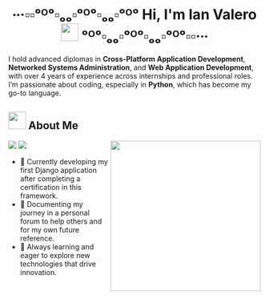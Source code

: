 <h1 align="center">∙∙·▫▫ᵒᴼᵒ▫ₒₒ▫ᵒᴼᵒ▫ₒₒ▫ᵒᴼᵒ Hi, I'm Ian Valero <img src="https://media.giphy.com/media/hvRJCLFzcasrR4ia7z/giphy.gif" width="35"> ᵒᴼᵒ▫ₒₒ▫ᵒᴼᵒ▫ₒₒ▫ᵒᴼᵒ▫▫·∙∙ </h1>

I hold advanced diplomas in **Cross-Platform Application Development**, **Networked Systems Administration**, and **Web Application Development**, with over 4 years of experience across internships and professional roles. I’m passionate about coding, especially in **Python**, which has become my go-to language.

## <img src="https://github.com/user-attachments/assets/f773f3a0-02d7-4b69-afcd-44adbe390541" width="35"> About Me
<picture> <img align="right" src="https://media.giphy.com/media/SWoSkN6DxTszqIKEqv/giphy.gif" width = 300px></picture>
<p align="left">
  <img src="https://img.shields.io/badge/Focus-Backend%20Development-dodgerblue" />
  <img src="https://img.shields.io/badge/Languages-Spanish|English-dodgerblue" />
</p>

- 🚀 Currently developing my first Django application after completing a certification in this framework.
- 📘 Documenting my journey in a personal forum to help others and for my own future reference.
- 🌱 Always learning and eager to explore new technologies that drive innovation.
